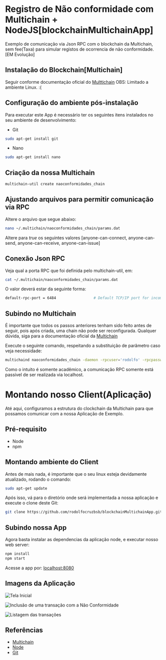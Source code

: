 # Registro de Não conformidade com Multichain + NodeJS[blockchainMultichainApp]
Exemplo de comunicação via Json RPC com o blockchain da Multichain, sem fee(Taxa) para simular registos de ocorrencia de não conformidade.[EM Evolução]

## Instalação do Blockchain[Multichain]
Seguir conforme documentação oficial do [Multtichain](http://www.multichain.com/download-install/)
OBS: Limitado a ambiente Linux. :(

## Configuração do ambiente pós-instalação
Para executar este App é necessário ter os seguintes itens instalados no seu ambiente de desenvolvimento:
* Git
```sh
sudo apt-get install git
```
* Nano
```sh
sudo apt-get install nano
```

## Criação da nossa Multichain
```sh
multichain-util create naoconformidades_chain
```

## Ajustando arquivos para permitir comunicação via RPC

Altere o arquivo que segue abaixo:
```sh
nano ~/.multichain/naoconformidades_chain/params.dat
```
Altere para *true* os seguintes valores [anyone-can-connect, anyone-can-send, anyone-can-receive, anyone-can-issue]

## Conexão Json RPC
Veja qual a porta RPC que foi definida pelo multichain-util, em:
```sh
cat ~/.multichain/naoconformidades_chain/params.dat
```

O valor deverá estar da seguinte forma:
```sh
default-rpc-port = 6484                 # Default TCP/IP port for incoming JSON-RPC API requests.
```

## Subindo no Multichain
É importante que todos os passos anteriores tenham sido feito antes de seguir, pois após criada, uma chain não pode ser reconfigurada. Qualquer dúvida, siga para a documentação oficial da [Multichain](http://www.multichain.com/)

Execute o seguinte comando, respeitando a substituição de parâmetro caso veja necessidade:
```sh
multichaind naoconformidades_chain -daemon -rpcuser='rodolfo' -rpcpassword='qwe123' 
```

Como o intuito é somente acadêmico, a comunicação RPC somente está passível de ser realizada via localhost.


# Montando nosso Client(Aplicação)
Até aqui, configuramos a estrutura do clockchain da Multichain para que possamos comunicar com a nossa Aplicação de Exemplo.

## Pré-requisito
* Node
* npm

## Montando ambiente do Client

Antes de mais nada, é importante que o seu linux esteja devidamente atualizado, rodando o comando:
```sh
sudo apt-get update
```

Após isso, vá para o diretório onde será implementada a nossa aplicação e execute o clone deste Git:
```sh
git clone https://github.com/rodolfocruzbsb/blockchainMultichainApp.git
```

## Subindo nossa App
Agora basta instalar as dependencias da aplicação node, e executar nosso web server:
```sh
npm install
npm start
```

Acesse a app por: [localhost:8080](localhost:8080)

## Imagens da Aplicação
![Tela Inicial](https://github.com/rodolfocruzbsb/blockchainMultichainApp/blob/master/prints/1_tela_inicial.png)

![Inclusão de uma transação com a Não Conformidade](https://github.com/rodolfocruzbsb/blockchainMultichainApp/blob/master/prints/2_tela_para_registrar_nao_conformidades.png)

![Listagem das transações](https://github.com/rodolfocruzbsb/blockchainMultichainApp/blob/master/prints/3_tela_para_listar_as_transacoes_registradas.png)

## Referências

- [Multichain](http://www.multichain.com/)
- [Node](https://nodejs.org/en/)
- [Git](https://help.github.com/)

